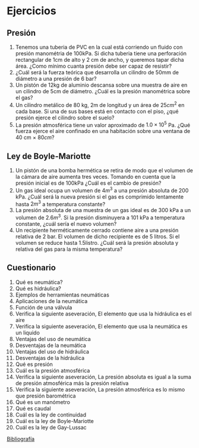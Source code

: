 # Ejercicios

## Presión

1. Tenemos una tuberia de PVC en la cual está corriendo un fluido con presión manométria de 100kPa. Si dicha tuberia tiene una perforación rectangular de 1cm de alto y 2 cm de ancho, y queremos tapar dicha área. ¿Como mínimo cuanta presión debe ser capaz de resistir?
2. ¿Cuál será la fuerza teórica que desarrolla un cilindro de 50mm de diámetro a una presión de 6 bar?
3. Un pistón de 12kg de aluminio descansa sobre una muestra de aire en un cilindro de 5cm de diámetro. ¿Cuál es la presión manométrica sobre el gas?
4. Un cilindro metálico de 80 kg, 2m de longitud y un área de $25cm^2$ en cada base. Si una de sus bases está en contacto con el piso, ¿qué presión ejerce el cilindro sobre el suelo?
5. La presión atmosférica tiene un valor aproximado de $1.0 \times 10^5$ Pa. ¿Qué fuerza ejerce el aire confinado en una habitación sobre una ventana de 40 cm $\times$ $80 cm$?

## Ley de Boyle-Mariotte

1. Un pistón de una bomba hermética se retira de modo que el volumen de la cámara de aire aumenta tres veces. Tomando en cuenta que la presión inicial es de 100kPa ¿Cuál es el cambio de presión?
2. Un gas ideal ocupa un volumen de $4m^3$ a una presión absoluta de 200 kPa. ¿Cuál será la nueva presión si el gas es comprimido lentamente hasta $2m^3$ a temperatura constante?
3. La presión absoluta de una muestra de un gas ideal es de 300 kPa a un volumen de $2.6 m^3$. Si la presión disminuyera a 101 kPa a temperatura constante, ¿cuál sería el nuevo volumen?
4. Un recipiente herméticamente cerrado contiene aire a una presión relativa de 2 bar. El volumen de dicho recipiente es de 5 litros. Si el volumen se reduce hasta 1.5listro. ¿Cuál será la presión absoluta y relativa del gas para la misma temperatura?

## Cuestionario

1. Qué es neumática?
2. Qué es hidráulica?
3. Ejemplos de herramientas neumáticas
4. Aplicaciones de la neumática
5. Función de una válvula
6. Verifica la siguiente aseveración, El elemento que usa la hidráulica es el aire
7. Verifica la siguiente aseveración, El elemento que usa la neumática es un liquido
8. Ventajas del uso de neumática
9. Desventajas de la neumática
10. Ventajas del uso de hidráulica
11. Desventajas de la hidráulica
12. Qué es presión
13. Cuál es la presión atmosférica
14. Verifica la siguiente aseveración, La presión absoluta es igual a la suma de presión atmosférica más la presión relativa
15. Verifica la siguiente aseveración, La presión atmosférica es lo mismo que presión barométrica
16. Qué es un manómetro
17. Qué es caudal
18. Cuál es la ley de continuidad
19. Cuál es la ley de Boyle-Mariotte
20. Cuál es la ley de Gay-Lussac

[Bibliografía](bibliografia.html)
